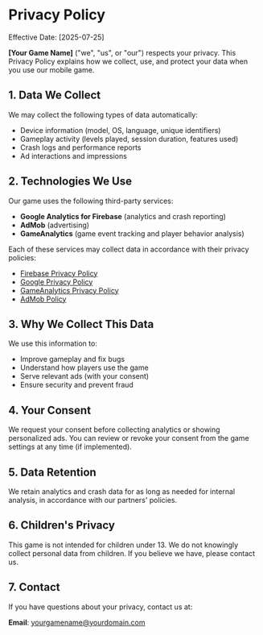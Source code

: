 # Privacy Policy

Effective Date: [2025-07-25]

**[Your Game Name]** ("we", "us", or "our") respects your privacy. This Privacy Policy explains how we collect, use, and protect your data when you use our mobile game.

## 1. Data We Collect

We may collect the following types of data automatically:
- Device information (model, OS, language, unique identifiers)
- Gameplay activity (levels played, session duration, features used)
- Crash logs and performance reports
- Ad interactions and impressions

## 2. Technologies We Use

Our game uses the following third-party services:
- **Google Analytics for Firebase** (analytics and crash reporting)
- **AdMob** (advertising)
- **GameAnalytics** (game event tracking and player behavior analysis)

Each of these services may collect data in accordance with their privacy policies:
- [Firebase Privacy Policy](https://firebase.google.com/support/privacy)
- [Google Privacy Policy](https://policies.google.com/privacy)
- [GameAnalytics Privacy Policy](https://gameanalytics.com/privacy/)
- [AdMob Policy](https://support.google.com/admob/answer/6128543)

## 3. Why We Collect This Data

We use this information to:
- Improve gameplay and fix bugs
- Understand how players use the game
- Serve relevant ads (with your consent)
- Ensure security and prevent fraud

## 4. Your Consent

We request your consent before collecting analytics or showing personalized ads. You can review or revoke your consent from the game settings at any time (if implemented).

## 5. Data Retention

We retain analytics and crash data for as long as needed for internal analysis, in accordance with our partners' policies.

## 6. Children's Privacy

This game is not intended for children under 13. We do not knowingly collect personal data from children. If you believe we have, please contact us.

## 7. Contact

If you have questions about your privacy, contact us at:

**Email**: yourgamename@yourdomain.com


